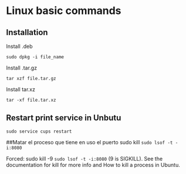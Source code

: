 # Linux basic commands

## Installation

Install .deb
```
sudo dpkg -i file_name
```

Install .tar.gz

```
tar xzf file.tar.gz
```

Install tar.xz 

```
tar -xf file.tar.xz 
```


## Restart print service in Unbutu
```
sudo service cups restart
```

##Matar el proceso que tiene en uso el puerto
sudo kill `sudo lsof -t -i:8080`

Forced:
sudo kill -9 `sudo lsof -t -i:8080`
 (9 is SIGKILL). See the documentation for kill for more info and How to kill a process in Ubuntu.